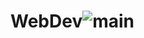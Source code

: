 # WebDev![main](https://user-images.githubusercontent.com/99325494/153861010-ef1bd655-fc0e-4dc4-a5bb-b37e3f03986f.jpg)
